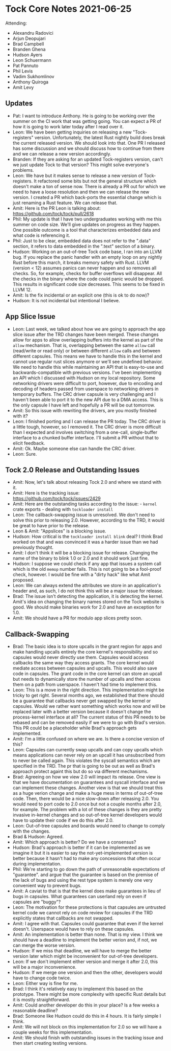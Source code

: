 # Tock Core Notes 2021-06-25

Attending:
- Alexandru Radovici
- Arjun Deopujari
- Brad Campbell
- Branden Ghena
- Hudson Ayers
- Leon Schuermann
- Pat Pannuto
- Phil Levis
- Vadim Sukhomlinov
- Anthony Quiroga
- Amit Levy

## Updates

- Pat: I want to introduce Anthony.  He is going to be working over the summer on the CI work that was
  getting going.  You can expect a PR of how it is going to work later today after I read over it.
- Leon: We have been getting inquiries on releasing a new "Tock-registers" version.  Unfortunately, the latest
  Rust nightly build does break the current released version.  We should look into that.  One PR I released has some discussion
  and we should discuss how to continue from there and we can release a new version accordingly.
- Branden: If they are asking for an updated Tock-registers version, can't we just update Tock to that version?  This might
  solve everyone's problems.
- Leon: We have but it makes sense to release a new version of Tock-registers.  It refactored some bits but not the general 
  structure which doesn't make a ton of sense now.  There is already a PR out for which we need to have a loose resolution and then
  we can release the new version.  I created a PR which back-ports the essential change which is just renaming a Rust feature.  We can release
  that.
- Amit: Here is the PR Leon is talking about: https://github.com/tock/tock/pull/2618
- Phil: My update is that I have two undergraduates working with me this summer on code size. 
  We'll give updates on progress as they happen. One possible outcome is a tool that characterizes 
  embedded data and what code is referencing it.
- Phil: Just to be clear, embedded data does not refer to the ".data" section, it refers to data embedded
  in the ".text" section of a binary.
- Hudson: Working on an out-of-tree Tock code base, I ran into an LLVM bug.  If you replace the panic handler with an empty loop
  on any nightly Rust before this march, it breaks memory safety with Rust.  LLVM (version < 12) assumes panics can never happen and so removes all 
  checks.  So, for example, checks for buffer overflows will disappear.  All the checks in the binary where the code could panic would 
  be dropped.  This results in significant code size decreases.  This seems to be fixed in LLVM 12.
- Amit:  Is the fix incidental or an explicit one (this is ok to do now)?
- Hudson: It is not incidental but intentional I believe.

## App Slice Issue

- Leon: Last week, we talked about how we are going to approach the app slice issue after the TRD changes have been merged.  These
  changes allow for apps to allow overlapping buffers into the kernel as part of the `allow` mechanism.  That is, overlapping between the
  same `allow` call (read/write or read only) or between different `allow` calls and between different capsules.  This means we have to 
  handle this in the kernel and cannot use regular rust slices anymore or we'll see undefined behavior.  We need to handle this while
  maintaining an API that is easy-to-use and backwards-compatible with previous versions.  I've been implementing an API which I discussed with Hudson
  on my local repository.  Some networking drivers were difficult to port, however, due to encoding and decoding of headers passed from userspace to networking drivers in temporary buffers.  The CRC driver capsule is very challenging and I haven't been able to port it to the new API due to a DMA access.  This is the only capsule I have left and hopefully a PR will be out tomorrow.
- Amit: So this issue with rewriting the drivers, are you mostly finished with it?
- Leon: I finished porting and I can release the PR today.  The CRC driver is a little tough, however, so I removed it.  The CRC driver is more difficult
  than I expected and involves switching from a one-call, single-buffer interface to a chunked buffer interface.  I'll submit a PR without that to 
  elicit feedback.
- Amit: Ok.  Maybe someone else can handle the CRC driver.
- Leon: Sure.

## Tock 2.0 Release and Outstanding Issues

- Amit: Now, let's talk about releasing Tock 2.0 and where we stand with it.
- Amit: Here is the tracking issue: https://github.com/tock/tock/issues/2429
- Amit: Here are the outstanding tasks according to the issue:
              - `kernel` crate exports
              - dealing with `tockloader install`
- Leon: The callback-swapping issue is unresolved.  We don't need to solve this prior to releasing 2.0.  However, according to the TRD, it would
  be great to have prior to the release.
- Leon & Amit: "Appslices" is a blocking issue.
- Hudson: How critical is the `tockloader install blink` deal?  I think Brad worked on that and was convinced it was a harder issue than we had 
  previously thought.
- Amit: I don't think it will be a blocking issue for release.  Changing the name of the binary to blink 1.0 or 2.0 and it should work just fine.
- Hudson: I suppose we could check if any app that issues a system call which is the old `memop` number fails.  This is not going to be a fool-proof 
  check, however.  I would be fine with a "dirty hack" like what Amit proposed.
- Leon: We can always extend the attributes we store in an application's header and, as such, I do not think this will be a major issue for release.
- Brad: The issue isn't detecting the application, it is detecting the kernel.  Amit's idea on changing the binary names stored on the Tock website
is good.  We should make binaries work for 2.0 and have an exception for 1.0.
- Amit: We should have a PR for modulo app slices pretty soon.

## Callback-Swapping

- Brad: The basic idea is to store upcalls in the grant region for apps and make handling upcalls entirely the core kernel's responsibility and so 
  capsules would never directly use them.  Capsules would access callbacks the same way they access grants.  The core kernel would mediate access between
  capsules and upcalls.  This would also save code in capsules.  The grant code in the core kernel can store an upcall but needs to dynamically store the 
  number of upcalls and then access them on a path from userspace.  I haven't had time to implement this.
- Leon: This is a move in the right direction.  This implementation might be tricky to get right.  Several months ago,  we established that there should be 
  a guarantee that callbacks never get swapped by the kernel or capsules. Would we rather want something which works now and will be replaced later with a better version because it doesn't change the process-kernel interface at all?  The current status of this PR needs to be rebased and can be removed easily if we were to go with Brad's version.  This PR could be a placeholder while Brad's approach gets implemented.
- Amit: I'm a little confused on where we are.  Is there a concise version of this?
- Leon: Capsules can currently swap upcalls and can copy upcalls which means applications can never rely on an upcall it has unsubscribed from to never
  be called again.  This violates the syscall semantics which are specified in the TRD.  The pr that is going to be out as well as Brad's approach protect 
  againt this but do so via different mechanisms.
- Brad: Agreeing on how we view 2.0 will impact its release.  One view is that we have documentation on guarantees and syscall interface and we can
  implement these changes.  Another view is that we should treat this as a huge verion change and make a huge mess in terms of out-of-tree code.  Then, there
  would be a nice slow-down after releasing 2.0.  You would need to port code to 2.0 once but not a couple months after 2.0, for example.  The problem with a lot of these changes is they are pretty invasive in-kernel changes and so out-of-tree kernel developers would have to update their code if we do this after 2.0.
- Leon: Out-of-tree capsules and boards would need to change to comply with the changes.
- Brad & Hudson: Agreed.
- Amit: Which approach is better? Do we have a consensus?
- Hudson: Brad's approach is better if it can be implemented as we imagine it but it is easier to say the not-yet-implemented version is better because
  it hasn't had to make any concessions that often occur during implementation.
- Phil: We're starting to go down the path of unreasonable expectations of "guarantee".  and argue that the guarantee is based on the premise of the lack
  of bugs and using the rest type system is merely one very convenient way to prevent bugs.
- Amit: A caviat to that is that the kernel does make guarantees in lieu of bugs in capsules.  What guarantees can userland rely on even if capsules are
  "buggy"?
- Leon: The motivation for these protections is that capsules are untrusted kernel code we cannot rely on code review for capsules if the TRD explicitly
  states that callbacks are not swapped.
- Amit: I agree with that.  Capsules could guarantee that even if the kernel doesn't.  Userspace would have to rely on these capsules.
- Amit: An implementation is better than none.  That is my view.  I think we should have a deadline to implement the better verion and, if not, we can
  merge the worse version.
- Hudson: If we miss that deadline, we will have to merge the better version later which might be inconvenient for out-of-tree developers.
- Leon: If we don't implement either version and merge it after 2.0, this will be a major inconvenience.
- Hudson: If we merge one version and then the other, developers would have to change code twice.
- Leon: Either way is fine for me.
- Brad: I think it's relatively easy to implement this based on the prototype.  There might be more complexity with specific Rust details but it is mostly
  straightforward.
- Amit: Could another developer do this in your place?  Is a few weeks a reasonable deadline?
- Brad: Someone like Hudson could do this in 4 hours.  It is fairly simple I think.
- Amit: We will not block on this implementation for 2.0 so we will have a couple weeks for this implementation.
- Amit: We should finish with outstanding issues in the tracking issue and then start creating testing versions.
